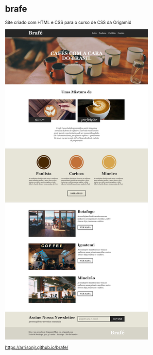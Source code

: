 # brafe
Site criado com HTML e CSS para o curso de CSS da Origamid

![alt text](https://raw.githubusercontent.com/arrisonjr/brafe/main/brafe-1%20layout.jpg)

https://arrisonjr.github.io/brafe/
